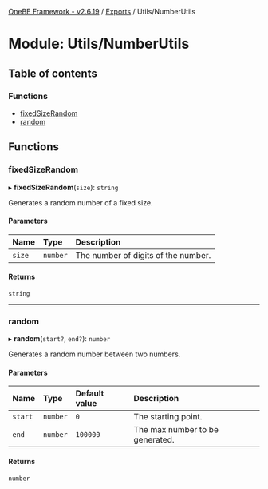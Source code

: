 [OneBE Framework - v2.6.19](../README.md) / [Exports](../modules.md) / Utils/NumberUtils

# Module: Utils/NumberUtils

## Table of contents

### Functions

- [fixedSizeRandom](Utils_NumberUtils.md#fixedsizerandom)
- [random](Utils_NumberUtils.md#random)

## Functions

### fixedSizeRandom

▸ **fixedSizeRandom**(`size`): `string`

Generates a random number of a fixed size.

#### Parameters

| Name | Type | Description |
| :------ | :------ | :------ |
| `size` | `number` | The number of digits of the number. |

#### Returns

`string`

___

### random

▸ **random**(`start?`, `end?`): `number`

Generates a random number between two numbers.

#### Parameters

| Name | Type | Default value | Description |
| :------ | :------ | :------ | :------ |
| `start` | `number` | `0` | The starting point. |
| `end` | `number` | `100000` | The max number to be generated. |

#### Returns

`number`

